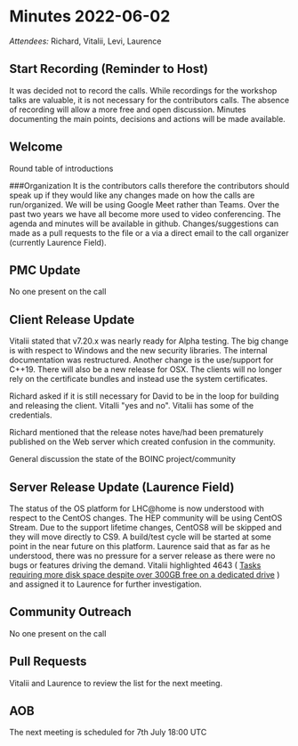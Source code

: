 # Minutes 2022-06-02

*Attendees:* Richard, Vitalii, Levi, Laurence

## Start Recording (Reminder to Host)

It was decided not to record the calls. 
While recordings for the workshop talks are valuable, it is not necessary for the contributors calls. 
The absence of recording will allow a more free and open discussion.
Minutes documenting the main points, decisions and actions will be made available. 

## Welcome

Round table of introductions

###Organization
It is the contributors calls therefore the contributors should speak up if they would like any changes made on how the calls are run/organized.
We will be using Google Meet rather than Teams.
Over the past two years we have all become more used to video conferencing.
The agenda and minutes will be available in github.
Changes/suggestions can made as a pull requests to the file or a via a direct email to the call organizer (currently Laurence Field). 

## PMC Update 

No one present on the call

## Client Release Update 

Vitalii stated that v7.20.x was nearly ready for Alpha testing. 
The big change is with respect to Windows and the new security libraries.
The internal documentation was restructured.
Another change is the use/support for C++19.
There will also be a new release for OSX.
The clients will no longer rely on the certificate bundles and instead use the system certificates. 

Richard asked if it is still necessary for David to be in the loop for building and releasing the client. Vitalli "yes and no". 
Vitalii has some of the credentials. 

Richard mentioned that the release notes have/had been prematurely published on the Web server which created confusion in the community. 

General discussion the state of the BOINC project/community

## Server Release Update (Laurence Field)

The status of the OS platform for LHC@home is now understood with respect to the CentOS changes.
The HEP community will be using CentOS Stream.
Due to the support lifetime changes, CentOS8 will be skipped and they will move directly to CS9.
A build/test cycle will be started at some point in the near future on this platform.
Laurence said that as far as he understood, there was no pressure for a server release as there were no bugs or features driving the demand.
Vitalii highlighted 4643 ( [Tasks requiring more disk space despite over 300GB free on a dedicated drive](https://github.com/BOINC/boinc/issues/4643) ) and assigned it to Laurence for further investigation.

## Community Outreach 

No one present on the call

## Pull Requests

Vitalii and Laurence to review the list for the next meeting. 

## AOB

The next meeting is scheduled for 7th July 18:00 UTC
